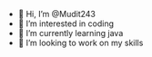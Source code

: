- 👋 Hi, I’m @Mudit243
- 👀 I’m interested in coding
- 🌱 I’m currently learning java
- 💞️ I’m looking to work on my skills

<!---
Mudit243/Mudit243 is a ✨ special ✨ repository because its `README.md` (this file) appears on your GitHub profile.
You can click the Preview link to take a look at your changes.
--->
